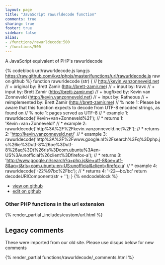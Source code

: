 ```yaml
---
layout: page
title: "JavaScript rawurldecode function"
comments: true
sharing: true
footer: true
sidebar: false
alias:
- /functions/rawurldecode:500
- /functions/500
---
```

<!-- Generated by Rakefile:build -->
A JavaScript equivalent of PHP's rawurldecode

{% codeblock url/rawurldecode.js lang:js https://raw.github.com/kvz/phpjs/master/functions/url/rawurldecode.js raw on github %}
function rawurldecode (str) {
    // http://kevin.vanzonneveld.net
    // +   original by: Brett Zamir (http://brett-zamir.me)
    // +      input by: travc
    // +      input by: Brett Zamir (http://brett-zamir.me)
    // +   bugfixed by: Kevin van Zonneveld (http://kevin.vanzonneveld.net)
    // +      input by: Ratheous
    // +      reimplemented by: Brett Zamir (http://brett-zamir.me)
    // %        note 1: Please be aware that this function expects to decode from UTF-8 encoded strings, as found on
    // %        note 1: pages served as UTF-8
    // *     example 1: rawurldecode('Kevin+van+Zonneveld%21');
    // *     returns 1: 'Kevin+van+Zonneveld!'
    // *     example 2: rawurldecode('http%3A%2F%2Fkevin.vanzonneveld.net%2F');
    // *     returns 2: 'http://kevin.vanzonneveld.net/'
    // *     example 3: rawurldecode('http%3A%2F%2Fwww.google.nl%2Fsearch%3Fq%3Dphp.js%26ie%3Dutf-8%26oe%3Dutf-8%26aq%3Dt%26rls%3Dcom.ubuntu%3Aen-US%3Aunofficial%26client%3Dfirefox-a');
    // *     returns 3: 'http://www.google.nl/search?q=php.js&ie=utf-8&oe=utf-8&aq=t&rls=com.ubuntu:en-US:unofficial&client=firefox-a'
    // *     example 4: rawurldecode('-22%97bc%2Fbc');
    // *     returns 4: '-22—bc/bc'
    return decodeURIComponent(str + '');
}
{% endcodeblock %}

 - [view on github](https://github.com/kvz/phpjs/blob/master/functions/url/rawurldecode.js)
 - [edit on github](https://github.com/kvz/phpjs/edit/master/functions/url/rawurldecode.js)

### Other PHP functions in the url extension
{% render_partial _includes/custom/url.html %}
## Legacy comments
These were imported from our old site. Please use disqus below for new comments
<div style="overflow-y: scroll; max-height: 500px;">
{% render_partial functions/rawurldecode/_comments.html %}
</div>
